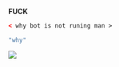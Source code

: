 __FUCK__
```xml
< why bot is not runing man >
```
```kotlin
"why"
```
<a href="https://top.gg/bot/904583213891072091">
  <img src="https://top.gg/api/widget/904583213891072091.svg">
</a>